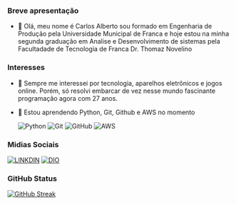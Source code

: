 ### Breve apresentação
- 👋 Olá, meu nome é Carlos Alberto sou formado em Engenharia de Produção pela Universidade Municipal de Franca e hoje estou na minha segunda graduação em Analise e Desenvolvimento de sistemas pela Facultadade de Tecnologia de Franca Dr. Thomaz Novelino
  
### Interesses
- 👀 Sempre me interessei por tecnologia, aparelhos eletrônicos e jogos online. Porém, só resolvi embarcar de vez nesse mundo fascinante programação agora com 27 anos.
- 🌱 Estou aprendendo Python, Git, Github e AWS no momento
  
  ![Python](https://img.shields.io/badge/Python-000?style=for-the-badge&logo=python)
  ![Git](https://img.shields.io/badge/Git-000?style=for-the-badge&logo=Git)
  ![GitHub](https://img.shields.io/badge/GitHub-000?style=for-the-badge&logo=GitHub)
  ![AWS](https://img.shields.io/badge/aws-000?style=for-the-badge&logo=aws)

### Midias Sociais
[![LINKDIN](https://img.shields.io/badge/Linkdin-blue)](https://www.linkedin.com/in/carlos-alberto-a444b4107/)
[![DIO](https://img.shields.io/badge/DIO-darkred)](https://web.dio.me/users/carlosalbertosn_10?tab=skills)

### GitHub Status
[![GitHub Streak](https://streak-stats.demolab.com/?user=Krathor23&theme==cobalt)](https://git.io/streak-stats)
